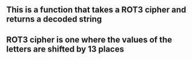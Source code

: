 ## This is a function that takes a ROT3 cipher and returns a decoded string
## ROT3 cipher is one where the values of the letters are shifted by 13 places
